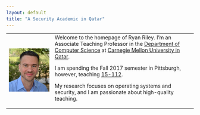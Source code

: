 ```yaml
---
layout: default
title: "A Security Academic in Qatar"
---
```


<table>
<tr>
<td>
<div id="profile">
<div class="portrait">
<img src="/images/portrait-small.jpg" title="Ryan">
</div>
</div>
</td>
<td>
Welcome to the homepage of Ryan Riley. I’m an Associate Teaching Professor in the
<a href="http://www.cs.cmu.edu/">Department of Computer Science</a>
at <a href="https://www.qatar.cmu.edu/">Carnegie Mellon University in Qatar</a>.

I am spending the Fall 2017
semester in Pittsburgh, however, teaching <a href="https://www.cs.cmu.edu/~112/">15-112</a>.

My research focuses on operating systems and security, and I am passionate about high-quality teaching.
</td>
</tr>
</table>
